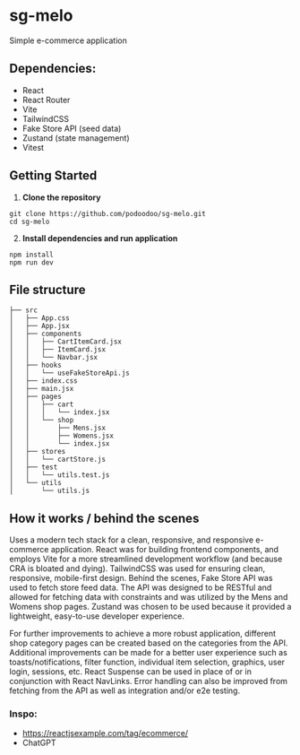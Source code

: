 # sg-melo

Simple e-commerce application

## Dependencies:

-   React
-   React Router
-   Vite
-   TailwindCSS
-   Fake Store API (seed data)
-   Zustand (state management)
-   Vitest

## Getting Started

1. **Clone the repository**

```
git clone https://github.com/podoodoo/sg-melo.git
cd sg-melo
```

2. **Install dependencies and run application**

```
npm install
npm run dev
```

## File structure

```
├── src
│   ├── App.css
│   ├── App.jsx
│   ├── components
│   │   ├── CartItemCard.jsx
│   │   ├── ItemCard.jsx
│   │   └── Navbar.jsx
│   ├── hooks
│   │   └── useFakeStoreApi.js
│   ├── index.css
│   ├── main.jsx
│   ├── pages
│   │   ├── cart
│   │   │   └── index.jsx
│   │   └── shop
│   │       ├── Mens.jsx
│   │       ├── Womens.jsx
│   │       └── index.jsx
│   ├── stores
│   │   └── cartStore.js
│   ├── test
│   │   └── utils.test.js
│   └── utils
│       └── utils.js
```

## How it works / behind the scenes

Uses a modern tech stack for a clean, responsive, and responsive e-commerce application. React was for building frontend components, and employs Vite for a more streamlined development workflow (and because CRA is bloated and dying). TailwindCSS was used for ensuring clean, responsive, mobile-first design. Behind the scenes, Fake Store API was used to fetch store feed data. The API was designed to be RESTful and allowed for fetching data with constraints and was utilized by the Mens and Womens shop pages. Zustand was chosen to be used because it provided a lightweight, easy-to-use developer experience.

For further improvements to achieve a more robust application, different shop category pages can be created based on the categories from the API. Additional improvements can be made for a better user experience such as toasts/notifications, filter function, individual item selection, graphics, user login, sessions, etc. React Suspense can be used in place of or in conjunction with React NavLinks. Error handling can also be improved from fetching from the API as well as integration and/or e2e testing.

### Inspo:

-   https://reactjsexample.com/tag/ecommerce/
-   ChatGPT
